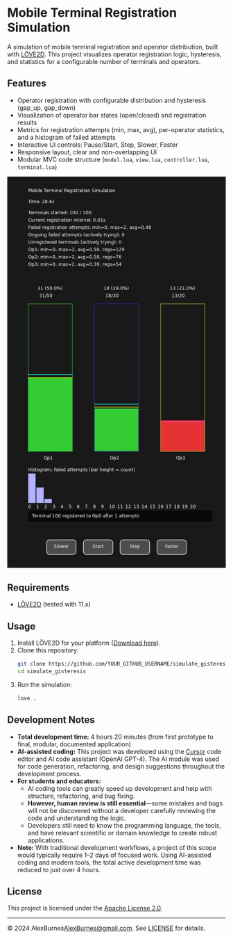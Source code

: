 # Mobile Terminal Registration Simulation

A simulation of mobile terminal registration and operator distribution, built with [LÖVE2D](https://love2d.org/). This project visualizes operator registration logic, hysteresis, and statistics for a configurable number of terminals and operators.

## Features
- Operator registration with configurable distribution and hysteresis (gap_up, gap_down)
- Visualization of operator bar states (open/closed) and registration results
- Metrics for registration attempts (min, max, avg), per-operator statistics, and a histogram of failed attempts
- Interactive UI controls: Pause/Start, Step, Slower, Faster
- Responsive layout, clear and non-overlapping UI
- Modular MVC code structure (`model.lua`, `view.lua`, `controller.lua`, `terminal.lua`)

![Simulation +2%](simulation.jpg "Screenshot")

## Requirements
- [LÖVE2D](https://love2d.org/) (tested with 11.x)

## Usage
1. Install LÖVE2D for your platform ([Download here](https://love2d.org/#download)).
2. Clone this repository:
   ```bash
   git clone https://github.com/YOUR_GITHUB_USERNAME/simulate_gisteresis.git
   cd simulate_gisteresis
   ```
3. Run the simulation:
   ```bash
   love .
   ```

## Development Notes
- **Total development time:** 4 hours 20 minutes (from first prototype to final, modular, documented application)
- **AI-assisted coding:** This project was developed using the [Cursor](https://www.cursor.so/) code editor and AI code assistant (OpenAI GPT-4). The AI module was used for code generation, refactoring, and design suggestions throughout the development process.
- **For students and educators:**
  - AI coding tools can greatly speed up development and help with structure, refactoring, and bug fixing.
  - **However, human review is still essential**—some mistakes and bugs will not be discovered without a developer carefully reviewing the code and understanding the logic.
  - Developers still need to know the programming language, the tools, and have relevant scientific or domain knowledge to create robust applications.
- **Note:** With traditional development workflows, a project of this scope would typically require 1–2 days of focused work. Using AI-assisted coding and modern tools, the total active development time was reduced to just over 4 hours.

## License
This project is licensed under the [Apache License 2.0](LICENSE).

---

© 2024 AlexBurnes<AlexBurnes@gmail.com>. See [LICENSE](LICENSE) for details. 